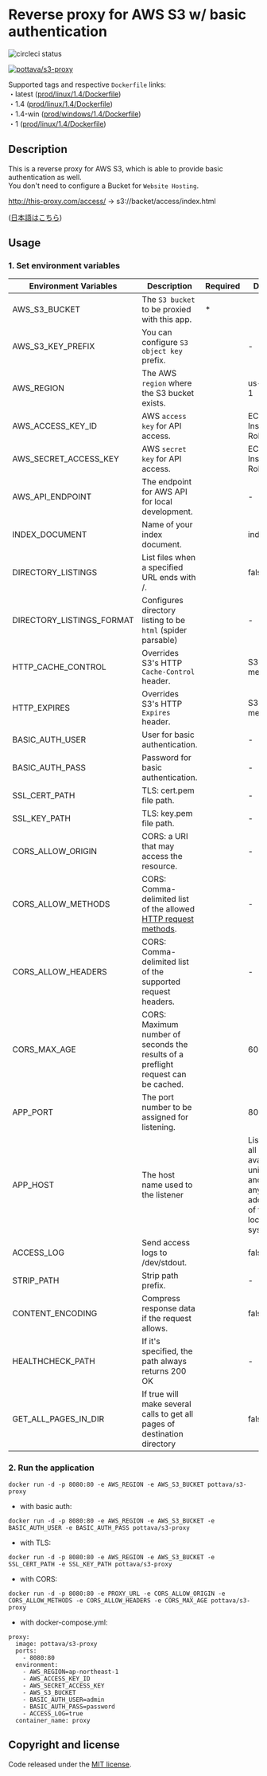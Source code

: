 # Reverse proxy for AWS S3 w/ basic authentication

![circleci status](https://circleci.com/gh/pottava/aws-s3-proxy.svg?style=shield&circle-token=9bc17d02e4513df42196523a1791465e65d8ab01) 

[![pottava/s3-proxy](http://dockeri.co/image/pottava/s3-proxy)](https://hub.docker.com/r/pottava/s3-proxy/)

Supported tags and respective `Dockerfile` links:  
・latest ([prod/linux/1.4/Dockerfile](https://github.com/pottava/aws-s3-proxy/blob/master/prod/linux/1.4/Dockerfile))  
・1.4 ([prod/linux/1.4/Dockerfile](https://github.com/pottava/aws-s3-proxy/blob/master/prod/linux/1.4/Dockerfile))  
・1.4-win ([prod/windows/1.4/Dockerfile](https://github.com/pottava/aws-s3-proxy/blob/master/prod/windows/1.4/Dockerfile))  
・1 ([prod/linux/1.4/Dockerfile](https://github.com/pottava/aws-s3-proxy/blob/master/prod/linux/1.4/Dockerfile))  

## Description

This is a reverse proxy for AWS S3, which is able to provide basic authentication as well.  
You don't need to configure a Bucket for `Website Hosting`.  

http://this-proxy.com/access/ -> s3://backet/access/index.html

([日本語はこちら](https://github.com/pottava/aws-s3-proxy/blob/master/README-ja.md))


## Usage

### 1. Set environment variables

Environment Variables     | Description                                       | Required | Default 
------------------------- | ------------------------------------------------- | -------- | -----------------
AWS_S3_BUCKET             | The `S3 bucket` to be proxied with this app.      | *        | 
AWS_S3_KEY_PREFIX         | You can configure `S3 object key` prefix.         |          | -
AWS_REGION                | The AWS `region` where the S3 bucket exists.      |          | us-east-1
AWS_ACCESS_KEY_ID         | AWS `access key` for API access.                  |          | EC2 Instance Role
AWS_SECRET_ACCESS_KEY     | AWS `secret key` for API access.                  |          | EC2 Instance Role
AWS_API_ENDPOINT          | The endpoint for AWS API for local development.   |          | -
INDEX_DOCUMENT            | Name of your index document.                      |          | index.html
DIRECTORY_LISTINGS        | List files when a specified URL ends with /.      |          | false
DIRECTORY_LISTINGS_FORMAT | Configures directory listing to be `html` (spider parsable) |       | - 
HTTP_CACHE_CONTROL        | Overrides S3's HTTP `Cache-Control` header.       |          | S3 Object metadata
HTTP_EXPIRES              | Overrides S3's HTTP `Expires` header.             |          | S3 Object metadata
BASIC_AUTH_USER           | User for basic authentication.                    |          | -
BASIC_AUTH_PASS           | Password for basic authentication.                |          | -
SSL_CERT_PATH             | TLS: cert.pem file path.                          |          | -
SSL_KEY_PATH              | TLS: key.pem file path.                           |          | -
CORS_ALLOW_ORIGIN         | CORS: a URI that may access the resource.         |          | -
CORS_ALLOW_METHODS        | CORS: Comma-delimited list of the allowed [HTTP request methods](https://www.w3.org/Protocols/rfc2616/rfc2616-sec9.html). |          | -
CORS_ALLOW_HEADERS        | CORS: Comma-delimited list of the supported request headers. |          | -
CORS_MAX_AGE              | CORS: Maximum number of seconds the results of a preflight request can be cached. |          | 600
APP_PORT                  | The port number to be assigned for listening.     |          | 80
APP_HOST                  | The host name used to the listener                |          | Listens on all available unicast and anycast IP addresses of the local system.
ACCESS_LOG                | Send access logs to /dev/stdout.                  |          | false
STRIP_PATH                | Strip path prefix.                                |          | -
CONTENT_ENCODING          | Compress response data if the request allows.     |          | false
HEALTHCHECK_PATH          | If it's specified, the path always returns 200 OK |          | -
GET_ALL_PAGES_IN_DIR      | If true will make several calls to get all pages of destination directory |          | false

### 2. Run the application

`docker run -d -p 8080:80 -e AWS_REGION -e AWS_S3_BUCKET pottava/s3-proxy`

* with basic auth:  

`docker run -d -p 8080:80 -e AWS_REGION -e AWS_S3_BUCKET -e BASIC_AUTH_USER -e BASIC_AUTH_PASS pottava/s3-proxy`

* with TLS:  

`docker run -d -p 8080:80 -e AWS_REGION -e AWS_S3_BUCKET -e SSL_CERT_PATH -e SSL_KEY_PATH pottava/s3-proxy`

* with CORS:

`docker run -d -p 8080:80 -e PROXY_URL -e CORS_ALLOW_ORIGIN -e CORS_ALLOW_METHODS -e CORS_ALLOW_HEADERS -e CORS_MAX_AGE pottava/s3-proxy`

* with docker-compose.yml:  

```
proxy:
  image: pottava/s3-proxy
  ports:
    - 8080:80
  environment:
    - AWS_REGION=ap-northeast-1
    - AWS_ACCESS_KEY_ID
    - AWS_SECRET_ACCESS_KEY
    - AWS_S3_BUCKET
    - BASIC_AUTH_USER=admin
    - BASIC_AUTH_PASS=password
    - ACCESS_LOG=true
  container_name: proxy
```


## Copyright and license

Code released under the [MIT license](https://github.com/pottava/aws-s3-proxy/blob/master/LICENSE).
